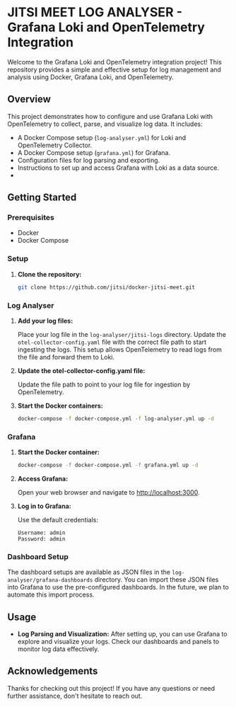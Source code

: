 # JITSI MEET LOG ANALYSER - Grafana Loki and OpenTelemetry Integration

Welcome to the Grafana Loki and OpenTelemetry integration project! This repository provides a simple and effective setup for log management and analysis using Docker, Grafana Loki, and OpenTelemetry.

## Overview

This project demonstrates how to configure and use Grafana Loki with OpenTelemetry to collect, parse, and visualize log data. It includes:

- A Docker Compose setup (`log-analyser.yml`) for Loki and OpenTelemetry Collector.
- A Docker Compose setup (`grafana.yml`) for Grafana.
- Configuration files for log parsing and exporting.
- Instructions to set up and access Grafana with Loki as a data source.
- 
## Getting Started

### Prerequisites

- Docker
- Docker Compose

### Setup

1. **Clone the repository:**

    ```bash
    git clone https://github.com/jitsi/docker-jitsi-meet.git
    ```

### Log Analyser

1. **Add your log files:**

   Place your log file in the `log-analyser/jitsi-logs` directory. Update the `otel-collector-config.yaml` file with the correct file path to start ingesting the logs. This setup allows OpenTelemetry to read logs from the file and forward them to Loki.

2. **Update the otel-collector-config.yaml file:**

   Update the file path to point to your log file for ingestion by OpenTelemetry.

3. **Start the Docker containers:**

   ```bash
   docker-compose -f docker-compose.yml -f log-analyser.yml up -d
    ```

### Grafana

1. **Start the Docker container:**

   ```bash
   docker-compose -f docker-compose.yml -f grafana.yml up -d
    ```

2. **Access Grafana:**

   Open your web browser and navigate to [http://localhost:3000](http://localhost:3000).

3. **Log in to Grafana:**

   Use the default credentials:

    ```
    Username: admin
    Password: admin
    ```

### Dashboard Setup

The dashboard setups are available as JSON files in the `log-analyser/grafana-dashboards` directory. You can import these JSON files into Grafana to use the pre-configured dashboards. In the future, we plan to automate this import process.


## Usage

- **Log Parsing and Visualization:** After setting up, you can use Grafana to explore and visualize your logs. Check our dashboards and panels to monitor log data effectively.


## Acknowledgements

Thanks for checking out this project! If you have any questions or need further assistance, don't hesitate to reach out.
